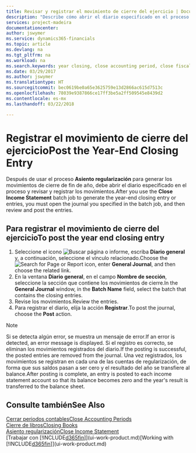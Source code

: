 ```yaml
---
title: Revisar y registrar el movimiento de cierre del ejercicio | Documentos de Microsoft
description: "Describe cómo abrir el diario especificado en el proceso Cerrar resultados y, a continuación, revisar y registrar el movimiento de cierre de fin de año."
services: project-madeira
documentationcenter: 
author: jswymer
ms.service: dynamics365-financials
ms.topic: article
ms.devlang: na
ms.tgt_pltfrm: na
ms.workload: na
ms.search.keywords: year closing, close accounting period, close fiscal year, bank account detailed trial balance
ms.date: 03/29/2017
ms.author: jswymer
ms.translationtype: HT
ms.sourcegitcommit: bec0619be0a65e3625759e13d2866ac615d7513c
ms.openlocfilehash: 78039e9387866ce17ff3be5a2ff509545e8439d2
ms.contentlocale: es-mx
ms.lasthandoff: 03/22/2018

---
```

# <a name="post-the-year-end-closing-entry"></a><span data-ttu-id="ba240-103">Registrar el movimiento de cierre del ejercicio</span><span class="sxs-lookup"><span data-stu-id="ba240-103">Post the Year-End Closing Entry</span></span>
<span data-ttu-id="ba240-104">Después de usar el proceso **Asiento regularización** para generar los movimientos de cierre de fin de año, debe abrir el diario especificado en el proceso y revisar y registrar los movimientos.</span><span class="sxs-lookup"><span data-stu-id="ba240-104">After you use the **Close Income Statement** batch job to generate the year-end closing entry or entries, you must open the journal you specified in the batch job, and then review and post the entries.</span></span>

## <a name="to-post-the-year-end-closing-entry"></a><span data-ttu-id="ba240-105">Para registrar el movimiento de cierre del ejercicio</span><span class="sxs-lookup"><span data-stu-id="ba240-105">To post the year end closing entry</span></span>
1. <span data-ttu-id="ba240-106">Seleccione el icono ![Buscar página o informe](media/ui-search/search_small.png "icono Buscar página o informe"), escriba **Diario general** y, a continuación, seleccione el vínculo relacionado.</span><span class="sxs-lookup"><span data-stu-id="ba240-106">Choose the ![Search for Page or Report](media/ui-search/search_small.png "Search for Page or Report icon") icon, enter **General Journal**, and then choose the related link.</span></span>
2. <span data-ttu-id="ba240-107">En la ventana **Diario general**, en el campo **Nombre de sección**, seleccione la sección que contiene los movimientos de cierre.</span><span class="sxs-lookup"><span data-stu-id="ba240-107">In the **General Journal** window, in the **Batch Name** field, select the batch that contains the closing entries.</span></span>
3. <span data-ttu-id="ba240-108">Revise los movimientos.</span><span class="sxs-lookup"><span data-stu-id="ba240-108">Review the entries.</span></span>
4. <span data-ttu-id="ba240-109">Para registrar el diario, elija la acción **Registrar**.</span><span class="sxs-lookup"><span data-stu-id="ba240-109">To post the journal, choose the **Post** action.</span></span>

> [!NOTE]  
>   <span data-ttu-id="ba240-110">Si se detecta algún error, se muestra un mensaje de error.</span><span class="sxs-lookup"><span data-stu-id="ba240-110">If an error is detected, an error message is displayed.</span></span> <span data-ttu-id="ba240-111">Si el registro es correcto, se eliminan los movimientos registrados del diario.</span><span class="sxs-lookup"><span data-stu-id="ba240-111">If the posting is successful, the posted entries are removed from the journal.</span></span> <span data-ttu-id="ba240-112">Una vez registrados, los movimientos se registran en cada una de las cuentas de regularización, de forma que sus saldos pasan a ser cero y el resultado del año se transfiere al balance.</span><span class="sxs-lookup"><span data-stu-id="ba240-112">After posting is complete, an entry is posted to each income statement account so that its balance becomes zero and the year's result is transferred to the balance sheet.</span></span>

## <a name="see-also"></a><span data-ttu-id="ba240-113">Consulte también</span><span class="sxs-lookup"><span data-stu-id="ba240-113">See Also</span></span>
[<span data-ttu-id="ba240-114">Cerrar periodos contables</span><span class="sxs-lookup"><span data-stu-id="ba240-114">Close Accounting Periods</span></span>](year-close-account-periods.md)  
[<span data-ttu-id="ba240-115">Cierre de libros</span><span class="sxs-lookup"><span data-stu-id="ba240-115">Closing Books</span></span>](year-close-books.md)  
[<span data-ttu-id="ba240-116">Asiento regularización</span><span class="sxs-lookup"><span data-stu-id="ba240-116">Close Income Statement</span></span>](year-close-income-statement.md)  
<span data-ttu-id="ba240-117">[Trabajar con [!INCLUDE[d365fin](includes/d365fin_md.md)]](ui-work-product.md)</span><span class="sxs-lookup"><span data-stu-id="ba240-117">[Working with [!INCLUDE[d365fin](includes/d365fin_md.md)]](ui-work-product.md)</span></span>

